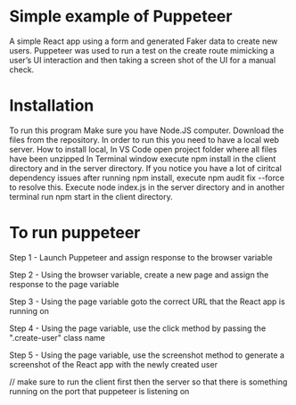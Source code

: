 # Simple example of Puppeteer

A simple React app using a form and generated Faker data to create 
new users. Puppeteer was used to run a test on the create route 
mimicking a user’s UI interaction and then taking a screen shot of 
the UI for a manual check.

# Installation

To run this program Make sure you have Node.JS computer. Download 
the files from the repository. In order to run this you need to 
have a local web server. How to install local, In VS Code open 
project folder where all files have been unzipped In Terminal 
window execute npm install in the client directory and in the 
server directory. If you notice you have a lot of ciritcal 
dependency issues after running npm install, execute npm audit 
fix --force to resolve this. Execute node index.js in the 
server directory and in another terminal run npm start in the 
client directory.


# To run puppeteer 

Step 1 - Launch Puppeteer and assign response to the browser variable

Step 2 - Using the browser variable, create a new page and assign the response to the page variable

Step 3 - Using the page variable goto the correct URL that the React app is running on

Step 4 - Using the page variable, use the click method by passing the ".create-user" class name

Step 5 - Using the page variable, use the screenshot method to generate a screenshot of the React app with the newly created user

// make sure to run the client first then the server so that there is something running on the port that puppeteer is listening on
